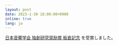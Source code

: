 ```yaml
---
layout: post
date: 2023-1-30 18:00:00+0900
inline: true
lang: ja
---
```


<a href="https://acoustics.jp/awards/itakura/">日本音響学会 独創研究奨励賞 板倉記念</a> を受賞しました。